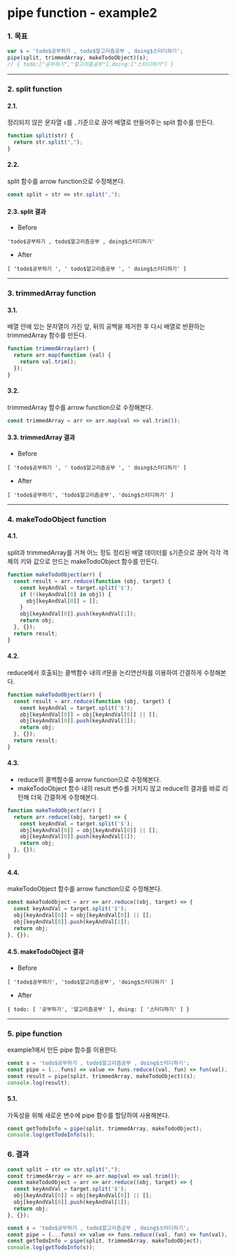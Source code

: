 pipe function - example2
===
### 1. 목표
```javascript
var s = 'todo$공부하기 , todo$알고리즘공부 , doing$스터디하기';
pipe(split, trimmedArray, makeTodoObject)(s);
// { todo:["공부하기","알고리즘공부"],doing:["스터디하기"] }
```
---
### 2. split function
#### 2.1.
정리되지 않은 문자열 `s`를 `,`기준으로 끊어 배열로 만들어주는 split 함수를 만든다.
```javascript
function split(str) {
  return str.split(",");
}
```
#### 2.2.
split 함수를 arrow function으로 수정해본다.
```javascript
const split = str => str.split(",");
```
#### 2.3. split 결과
* Before
```
'todo$공부하기 , todo$알고리즘공부 , doing$스터디하기'
```
* After
```
[ 'todo$공부하기 ', ' todo$알고리즘공부 ', ' doing$스터디하기' ]
```
---
### 3. trimmedArray function
#### 3.1.
배열 안에 있는 문자열이 가진 앞, 뒤의 공백을 제거한 후 다시 배열로 반환하는 trimmedArray 함수를 만든다.
```javascript
function trimmedArray(arr) {
  return arr.map(function (val) {
    return val.trim();
  });
}
```
#### 3.2.
trimmedArray 함수를 arrow function으로 수정해본다.
```javascript
const trimmedArray = arr => arr.map(val => val.trim());
```
#### 3.3. trimmedArray 결과
* Before
```
[ 'todo$공부하기 ', ' todo$알고리즘공부 ', ' doing$스터디하기' ]
```
* After
```
[ 'todo$공부하기', 'todo$알고리즘공부', 'doing$스터디하기' ]
```
---
### 4. makeTodoObject function
#### 4.1.
split과 trimmedArray를 거쳐 어느 정도 정리된 배열 데이터를 `$`기준으로 끊어 각각 객체의 키와 값으로 만드는 makeTodoObject 함수를 만든다.
```javascript
function makeTodoObject(arr) {
  const result = arr.reduce(function (obj, target) {
    const keyAndVal = target.split('$');
    if (!(keyAndVal[0] in obj)) {
      obj[keyAndVal[0]] = [];
    }
    obj[keyAndVal[0]].push(keyAndVal[1]);
    return obj;
  }, {});
  return result;
}
```
#### 4.2.
reduce에서 호출되는 콜백함수 내의 if문을 논리연산자를 이용하여 간결하게 수정해본다.
```javascript
function makeTodoObject(arr) {
  const result = arr.reduce(function (obj, target) {
    const keyAndVal = target.split('$');
    obj[keyAndVal[0]] = obj[keyAndVal[0]] || [];
    obj[keyAndVal[0]].push(keyAndVal[1]);
    return obj;
  }, {});
  return result;
}
```
#### 4.3.
* reduce의 콜백함수를 arrow function으로 수정해본다.
* makeTodoObject 함수 내의 result 변수를 거치지 않고 reduce의 결과를 바로 리턴해 더욱 간결하게 수정해본다.
```javascript
function makeTodoObject(arr) {
  return arr.reduce((obj, target) => {
    const keyAndVal = target.split('$');
    obj[keyAndVal[0]] = obj[keyAndVal[0]] || [];
    obj[keyAndVal[0]].push(keyAndVal[1]);
    return obj;
  }, {});
}
```
#### 4.4.
makeTodoObject 함수를 arrow function으로 수정해본다.
```javascript
const makeTodoObject = arr => arr.reduce((obj, target) => {
  const keyAndVal = target.split('$');
  obj[keyAndVal[0]] = obj[keyAndVal[0]] || [];
  obj[keyAndVal[0]].push(keyAndVal[1]);
  return obj;
}, {});
```
#### 4.5. makeTodoObject 결과
* Before
```
[ 'todo$공부하기', 'todo$알고리즘공부', 'doing$스터디하기' ]
```
* After
```
{ todo: [ '공부하기', '알고리즘공부' ], doing: [ '스터디하기' ] }
```
---
### 5. pipe function
example1에서 만든 pipe 함수를 이용한다.
```javascript
const s = 'todo$공부하기 , todo$알고리즘공부 , doing$스터디하기';
const pipe = (...funs) => value => funs.reduce((val, fun) => fun(val), value);
const result = pipe(split, trimmedArray, makeTodoObject)(s);
console.log(result);
```
#### 5.1.
가독성을 위해 새로운 변수에 pipe 함수를 할당하여 사용해본다.
```javascript
const getTodoInfo = pipe(split, trimmedArray, makeTodoObject);
console.log(getTodoInfo(s));
```
### 6. 결과
```javascript
const split = str => str.split(",");
const trimmedArray = arr => arr.map(val => val.trim());
const makeTodoObject = arr => arr.reduce((obj, target) => {
  const keyAndVal = target.split('$');
  obj[keyAndVal[0]] = obj[keyAndVal[0]] || [];
  obj[keyAndVal[0]].push(keyAndVal[1]);
  return obj;
}, {});

const s = 'todo$공부하기 , todo$알고리즘공부 , doing$스터디하기';
const pipe = (...funs) => value => funs.reduce((val, fun) => fun(val), value);
const getTodoInfo = pipe(split, trimmedArray, makeTodoObject);
console.log(getTodoInfo(s));
```